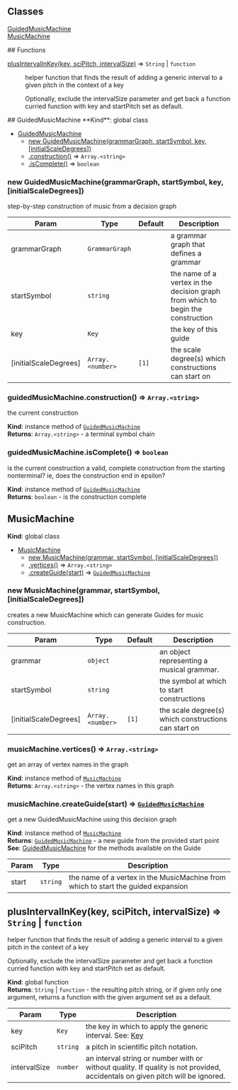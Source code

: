 ## Classes
<dl>
<dt><a href="#GuidedMusicMachine">GuidedMusicMachine</a></dt>
<dd></dd>
<dt><a href="#MusicMachine">MusicMachine</a></dt>
<dd></dd>
</dl>
## Functions
<dl>
<dt><a href="#plusIntervalInKey">plusIntervalInKey(key, sciPitch, intervalSize)</a> ⇒ <code>String</code> | <code>function</code></dt>
<dd><p>helper function that finds the result of adding a generic interval to a given pitch
in the context of a key</p>
<p>Optionally, exclude the intervalSize parameter and get back a function curried function
with key and startPitch set as default.</p>
</dd>
</dl>
<a name="GuidedMusicMachine"></a>
## GuidedMusicMachine
**Kind**: global class  

* [GuidedMusicMachine](#GuidedMusicMachine)
  * [new GuidedMusicMachine(grammarGraph, startSymbol, key, [initialScaleDegrees])](#new_GuidedMusicMachine_new)
  * [.construction()](#GuidedMusicMachine+construction) ⇒ <code>Array.&lt;string&gt;</code>
  * [.isComplete()](#GuidedMusicMachine+isComplete) ⇒ <code>boolean</code>

<a name="new_GuidedMusicMachine_new"></a>
### new GuidedMusicMachine(grammarGraph, startSymbol, key, [initialScaleDegrees])
step-by-step construction of music from a decision graph


| Param | Type | Default | Description |
| --- | --- | --- | --- |
| grammarGraph | <code>GrammarGraph</code> |  | a grammar graph that defines a grammar |
| startSymbol | <code>string</code> |  | the name of a vertex in the decision graph from which to begin the construction |
| key | <code>Key</code> |  | the key of this guide |
| [initialScaleDegrees] | <code>Array.&lt;number&gt;</code> | <code>[1]</code> | the scale degree(s) which constructions can start on |

<a name="GuidedMusicMachine+construction"></a>
### guidedMusicMachine.construction() ⇒ <code>Array.&lt;string&gt;</code>
the current construction

**Kind**: instance method of <code>[GuidedMusicMachine](#GuidedMusicMachine)</code>  
**Returns**: <code>Array.&lt;string&gt;</code> - a terminal symbol chain  
<a name="GuidedMusicMachine+isComplete"></a>
### guidedMusicMachine.isComplete() ⇒ <code>boolean</code>
is the current construction a valid, complete construction from the starting
nonterminal? ie, does the construction end in epsilon?

**Kind**: instance method of <code>[GuidedMusicMachine](#GuidedMusicMachine)</code>  
**Returns**: <code>boolean</code> - is the construction complete  
<a name="MusicMachine"></a>
## MusicMachine
**Kind**: global class  

* [MusicMachine](#MusicMachine)
  * [new MusicMachine(grammar, startSymbol, [initialScaleDegrees])](#new_MusicMachine_new)
  * [.vertices()](#MusicMachine+vertices) ⇒ <code>Array.&lt;string&gt;</code>
  * [.createGuide(start)](#MusicMachine+createGuide) ⇒ <code>[GuidedMusicMachine](#GuidedMusicMachine)</code>

<a name="new_MusicMachine_new"></a>
### new MusicMachine(grammar, startSymbol, [initialScaleDegrees])
creates a new MusicMachine which can generate Guides for music construction.


| Param | Type | Default | Description |
| --- | --- | --- | --- |
| grammar | <code>object</code> |  | an object representing a musical grammar. |
| startSymbol | <code>string</code> |  | the symbol at which to start constructions |
| [initialScaleDegrees] | <code>Array.&lt;number&gt;</code> | <code>[1]</code> | the scale degree(s) which constructions can start on |

<a name="MusicMachine+vertices"></a>
### musicMachine.vertices() ⇒ <code>Array.&lt;string&gt;</code>
get an array of vertex names in the graph

**Kind**: instance method of <code>[MusicMachine](#MusicMachine)</code>  
**Returns**: <code>Array.&lt;string&gt;</code> - the vertex names in this graph  
<a name="MusicMachine+createGuide"></a>
### musicMachine.createGuide(start) ⇒ <code>[GuidedMusicMachine](#GuidedMusicMachine)</code>
get a new GuidedMusicMachine using this decision graph

**Kind**: instance method of <code>[MusicMachine](#MusicMachine)</code>  
**Returns**: <code>[GuidedMusicMachine](#GuidedMusicMachine)</code> - a new guide from the provided start point  
**See**: [GuidedMusicMachine](#GuidedMusicMachine) for the methods available on the Guide  

| Param | Type | Description |
| --- | --- | --- |
| start | <code>string</code> | the name of a vertex in the MusicMachine from which to start the guided expansion |

<a name="plusIntervalInKey"></a>
## plusIntervalInKey(key, sciPitch, intervalSize) ⇒ <code>String</code> &#124; <code>function</code>
helper function that finds the result of adding a generic interval to a given pitch
in the context of a key

Optionally, exclude the intervalSize parameter and get back a function curried function
with key and startPitch set as default.

**Kind**: global function  
**Returns**: <code>String</code> &#124; <code>function</code> - the resulting pitch string, or if given only one argument,
returns a function with the given argument set as a default.  

| Param | Type | Description |
| --- | --- | --- |
| key | <code>Key</code> | the key in which to apply the generic interval. See: [Key](https://github.com/jrleszcz/nmusic/blob/master/api.md#Key) |
| sciPitch | <code>string</code> | a pitch in scientific pitch notation. |
| intervalSize | <code>number</code> | an interval string or number with or without quality. If quality is not provided, accidentals on given pitch will be ignored. |


